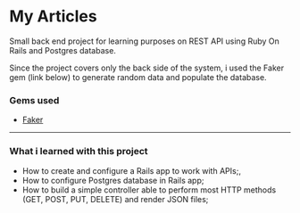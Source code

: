# My Articles
Small back end project for learning purposes on REST API using Ruby On Rails and Postgres database.

Since the project covers only the back side of the system, i used the Faker gem (link below) to generate random data and populate the database. 

### Gems used
* [Faker](https://rubygems.org/gems/faker)
_______________________________________________________________
### What i learned with this project
* How to create and configure a Rails app to work with APIs;,
* How to configure Postgres database in Rails app;
* How to build a simple controller able to perform most HTTP methods (GET, POST, PUT, DELETE) and render JSON files;

